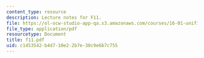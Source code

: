 ```yaml
---
content_type: resource
description: Lecture notes for F11.
file: https://ol-ocw-studio-app-qa.s3.amazonaws.com/courses/16-01-unified-engineering-i-ii-iii-iv-fall-2005-spring-2006/c1453542b4d710e22b7e30c9e6b7c755_f11.pdf
file_type: application/pdf
resourcetype: Document
title: f11.pdf
uid: c1453542-b4d7-10e2-2b7e-30c9e6b7c755
---
```

